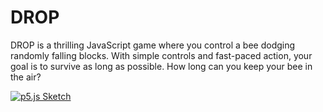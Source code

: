 # DROP
DROP is a thrilling JavaScript game where you control a bee dodging randomly falling blocks. With simple controls and fast-paced action, your goal is to survive as long as possible. How long can you keep your bee in the air?

[![p5.js Sketch](https://github.com/user-attachments/assets/551c89e0-0105-481f-9ddd-c3517e3d79fc)](https://editor.p5js.org/Rekas/full/ovpCxHx55)



